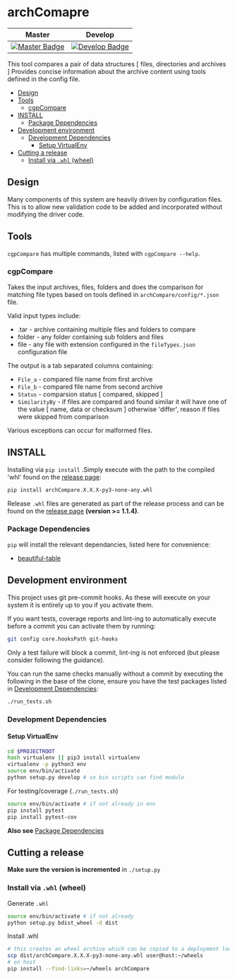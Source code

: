 # archComapre

| Master                                              | Develop                                               |
| --------------------------------------------------- | ----------------------------------------------------- |
| [![Master Badge][travis-master-badge]][travis-repo] | [![Develop Badge][travis-develop-badge]][travis-repo] |

This tool compares a pair of data structures [ files, directories and archives ]
Provides concise information about the archive content using tools defined in the config file.

<!-- TOC depthFrom:2 depthTo:6 withLinks:1 updateOnSave:1 orderedList:0 -->

- [Design](#design)
- [Tools](#tools)
	- [cgpCompare](#cgpcompare)
- [INSTALL](#install)
	- [Package Dependencies](#package-dependencies)
- [Development environment](#development-environment)
	- [Development Dependencies](#development-dependencies)
		- [Setup VirtualEnv](#setup-virtualenv)
- [Cutting a release](#cutting-a-release)
	- [Install via `.whl` (wheel)](#install-via-whl-wheel)

<!-- /TOC -->

## Design

Many components of this system are heavily driven by configuration files.  This
is to allow new validation code to be added and incorporated without modifying
the driver code.

## Tools

`cgpCompare` has multiple commands, listed with `cgpCompare --help`.

### cgpCompare

Takes the input archives, files, folders and does the comparison for matching file types based on tools defined in `archCompare/config/*.json` file.

Valid input types include:

* .tar - archive containing multiple files and folders to compare
* folder - any folder containing sub folders and files
* file - any file with extension configured in the `fileTypes.json` configuration file

The output is a tab separated columns containing:

* `File_a`  - compared file name  from first archive
* `File_b`  - compared file name  from second archive
* `Status`  - comparsion status [ compared, skipped ]
* `SimilarityBy` - if files are compared and found similar it will have one of the value [ name, data or checksum ] otherwise 'differ', reason if files were skipped from comparison

Various exceptions can occur for malformed files.

## INSTALL

Installing via `pip install` .Simply execute with the path to the compiled 'whl' found on the [release page][archCompare-releases]:

```bash
pip install archCompare.X.X.X-py3-none-any.whl
```

Release `.whl` files are generated as part of the release process and can be found on the [release page][archCompare-releases] **(version >= 1.1.4)**.

### Package Dependencies

`pip` will install the relevant dependancies, listed here for convenience:

* [beautiful-table]

## Development environment

This project uses git pre-commit hooks. As these will execute on your system it
is entirely up to you if you activate them.

If you want tests, coverage reports and lint-ing to automatically execute before
a commit you can activate them by running:

```bash
git config core.hooksPath git-hooks
```

Only a test failure will block a commit, lint-ing is not enforced (but please consider
following the guidance).

You can run the same checks manually without a commit by executing the following
in the base of the clone, ensure you have the test packages listed in [Development Dependencies](#development-dependencies):

```bash
./run_tests.sh
```

### Development Dependencies

#### Setup VirtualEnv

```bash
cd $PROJECTROOT
hash virtualenv || pip3 install virtualenv
virtualenv -p python3 env
source env/bin/activate
python setup.py develop # so bin scripts can find module
```

For testing/coverage (`./run_tests.sh`)

```bash
source env/bin/activate # if not already in env
pip install pytest
pip install pytest-cov
```

__Also see__ [Package Dependencies](#package-dependencies)

## Cutting a release

__Make sure the version is incremented__ in `./setup.py`

### Install via `.whl` (wheel)

Generate `.whl`

```bash
source env/bin/activate # if not already
python setup.py bdist_wheel -d dist
```

Install .whl

```bash
# this creates an wheel archive which can be copied to a deployment location, e.g.
scp dist/archCompare.X.X.X-py3-none-any.whl user@host:~/wheels
# on host
pip install --find-links=~/wheels archCompare
```

<!-- References -->
[beautiful-table]: https://pypi.python.org/pypi/beautifultable/
[archCompare-releases]: https://github.com/cancerit/archCompare/releases
[travis-master-badge]: https://travis-ci.org/cancerit/archCompare.svg?branch=master
[travis-develop-badge]: https://travis-ci.org/cancerit/archCompare.svg?branch=develop
[travis-repo]: https://travis-ci.org/cancerit/archCompare
